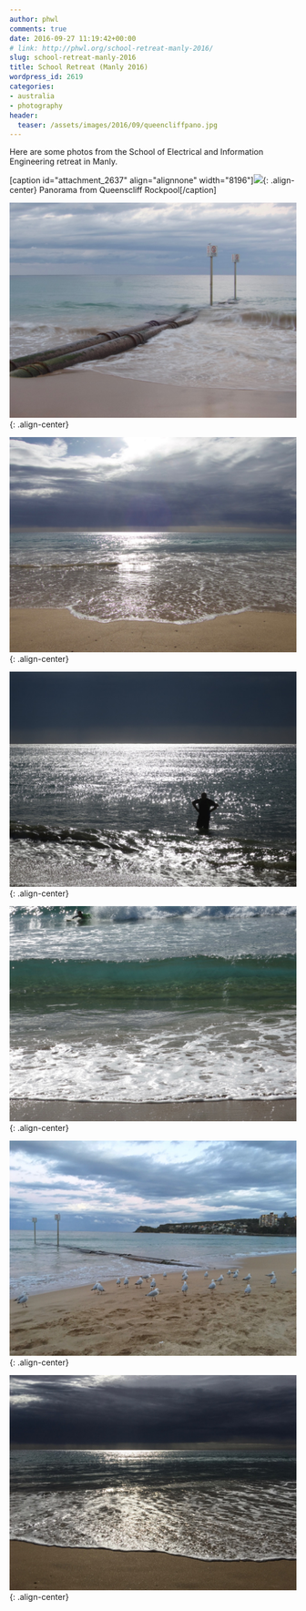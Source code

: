 ```yaml
---
author: phwl
comments: true
date: 2016-09-27 11:19:42+00:00
# link: http://phwl.org/school-retreat-manly-2016/
slug: school-retreat-manly-2016
title: School Retreat (Manly 2016)
wordpress_id: 2619
categories:
- australia
- photography
header:
  teaser: /assets/images/2016/09/queencliffpano.jpg
---
```


Here are some photos from the School of Electrical and Information Engineering retreat in Manly.

[caption id="attachment_2637" align="alignnone" width="8196"]![](/assets/images/2016/09/queencliffpano.jpg){: .align-center} Panorama from Queenscliff Rockpool[/caption]

<!-- more -->

![](/assets/images/2016/09/IMG_3647.jpg){: .align-center}

![](/assets/images/2016/09/IMG_3659.jpg){: .align-center}

![](/assets/images/2016/09/IMG_3673.jpg){: .align-center}

![](/assets/images/2016/09/IMG_3681.jpg){: .align-center}

![](/assets/images/2016/09/IMG_8119.jpg){: .align-center}


![](/assets/images/2016/09/IMG_8131.jpg){: .align-center}
